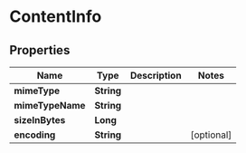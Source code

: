 
# ContentInfo

## Properties
Name | Type | Description | Notes
------------ | ------------- | ------------- | -------------
**mimeType** | **String** |  | 
**mimeTypeName** | **String** |  | 
**sizeInBytes** | **Long** |  | 
**encoding** | **String** |  |  [optional]



